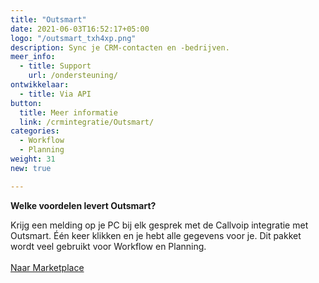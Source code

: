 ```yaml
---
title: "Outsmart"
date: 2021-06-03T16:52:17+05:00
logo: "/outsmart_txh4xp.png"
description: Sync je CRM-contacten en -bedrijven.
meer_info:
  - title: Support
    url: /ondersteuning/
ontwikkelaar:
  - title: Via API
button:
  title: Meer informatie
  link: /crmintegratie/Outsmart/
categories:
  - Workflow
  - Planning
weight: 31
new: true

---
```


**Welke voordelen levert Outsmart?**

Krijg een melding op je PC bij elk gesprek met de Callvoip integratie met Outsmart. Één keer klikken en je hebt alle gegevens voor je. Dit pakket wordt veel gebruikt voor Workflow en Planning.<br><br><a href="/marketplace" class="button">Naar Marketplace</a>
